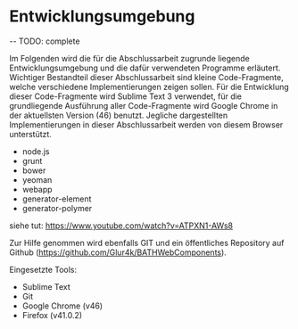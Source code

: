 # Entwicklungsumgebung

-- TODO: complete

Im Folgenden wird die für die Abschlussarbeit zugrunde liegende Entwicklungsumgebung und die dafür verwendeten Programme erläutert. Wichtiger Bestandteil dieser Abschlussarbeit sind kleine Code-Fragmente, welche verschiedene Implementierungen zeigen sollen. Für die Entwicklung dieser Code-Fragmente wird Sublime Text 3 verwendet, für die grundliegende Ausführung aller Code-Fragmente wird Google Chrome in der aktuellsten Version (46) benutzt. Jegliche dargestellten Implementierungen in dieser Abschlussarbeit werden von diesem Browser unterstützt.


- node.js
- grunt
- bower
- yeoman
- webapp
- generator-element
- generator-polymer

siehe tut: https://www.youtube.com/watch?v=ATPXN1-AWs8


Zur Hilfe genommen wird ebenfalls GIT und ein öffentliches Repository auf Github (https://github.com/Glur4k/BATHWebComponents).

Eingesetzte Tools:
- Sublime Text
- Git
- Google Chrome (v46)
- Firefox (v41.0.2)
